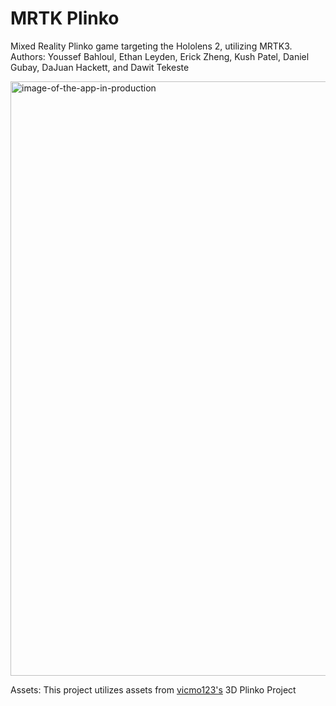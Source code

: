 # MRTK Plinko

Mixed Reality Plinko game targeting the Hololens 2, utilizing MRTK3.
Authors: Youssef Bahloul, Ethan Leyden, Erick Zheng, Kush Patel, Daniel Gubay, DaJuan Hackett, and Dawit Tekeste

<img width="951" alt="image-of-the-app-in-production" src="https://github.com/Yousselfie/mrtk_plinko/assets/121636878/883af1d5-8394-416b-8f45-c48dd5abfc4f">


Assets: This project utilizes assets from [vicmo123's](https://github.com/vicmo123/01_Plinko) 3D Plinko Project
